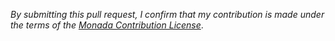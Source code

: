 

*By submitting this pull request, I confirm that my contribution is made under the terms of the [Monada Contribution License](https://docs.winglang.io/terms-and-policies/contribution-license.html)*.